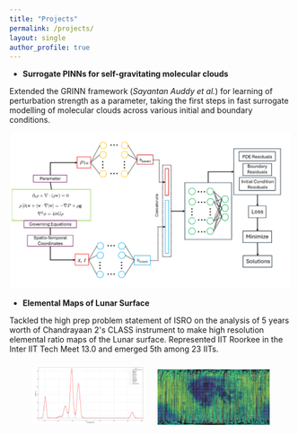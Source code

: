 ```yaml
---
title: "Projects"
permalink: /projects/
layout: single
author_profile: true
---
```


<style>
body {
  background-image: url('/assets/images/far.jpg');
  background-size: cover;
  background-repeat: no-repeat;
  background-attachment: fixed;
}
</style>

- **Surrogate PINNs for self-gravitating molecular clouds**

Extended the GRINN framework (*Sayantan Auddy et al.*) for learning of perturbation strength as a parameter, taking the first steps in fast surrogate modelling of molecular clouds across various initial and boundary conditions.
<a href="https://github.com/sauddy/GRINN/tree/Tirthankar_changes/GRINN_torch_code" target="_blank"><i class="fab fa-github"></i></a>
<a href="https://drive.google.com/file/d/1d-0Xry4eMjdDORhqB34QrmpH1CXIat2c/view?usp=sharing" target="_blank"><i class="fas fa-file-alt"></i></a>
<p align="center">
  <img src="/assets/images/Architecture.png" width="500" styple="margin: 10px;">
</p>

- **Elemental Maps of Lunar Surface**

Tackled the high prep problem statement of ISRO on the analysis of 5 years worth of Chandrayaan 2's CLASS instrument to make high resolution elemental ratio maps of the Lunar surface. Represented IIT Roorkee in the Inter IIT Tech Meet 13.0 and emerged 5th among 23 IITs.
<a href="https://github.com/Tirthankar4/Elemental-maps-using-CLASS-data" target="_blank"><i class="fab fa-github"></i></a>
<p align="center">
  <img src="/assets/images/GMM.png" width="200" style="margin: 10px;">
  <img src="/assets/images/Al_by_Si.jpg" width="200" style="margin: 10px;">
</p>